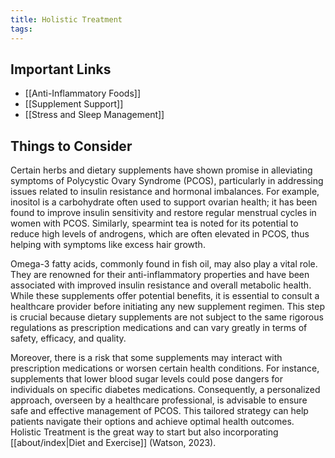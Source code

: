 ```yaml
---
title: Holistic Treatment
tags:
---
```

## Important Links

* [[Anti-Inflammatory Foods]]
* [[Supplement Support]]
* [[Stress and Sleep Management]]
## Things to Consider

Certain herbs and dietary supplements have shown promise in alleviating symptoms of Polycystic Ovary Syndrome (PCOS), particularly in addressing issues related to insulin resistance and hormonal imbalances. For example, inositol is a carbohydrate often used to support ovarian health; it has been found to improve insulin sensitivity and restore regular menstrual cycles in women with PCOS. Similarly, spearmint tea is noted for its potential to reduce high levels of androgens, which are often elevated in PCOS, thus helping with symptoms like excess hair growth.

Omega-3 fatty acids, commonly found in fish oil, may also play a vital role. They are renowned for their anti-inflammatory properties and have been associated with improved insulin resistance and overall metabolic health. While these supplements offer potential benefits, it is essential to consult a healthcare provider before initiating any new supplement regimen. This step is crucial because dietary supplements are not subject to the same rigorous regulations as prescription medications and can vary greatly in terms of safety, efficacy, and quality.

Moreover, there is a risk that some supplements may interact with prescription medications or worsen certain health conditions. For instance, supplements that lower blood sugar levels could pose dangers for individuals on specific diabetes medications. Consequently, a personalized approach, overseen by a healthcare professional, is advisable to ensure safe and effective management of PCOS. This tailored strategy can help patients navigate their options and achieve optimal health outcomes.
Holistic Treatment is the great way to start but also incorporating  [[about/index|Diet and Exercise]]  (Watson, 2023).